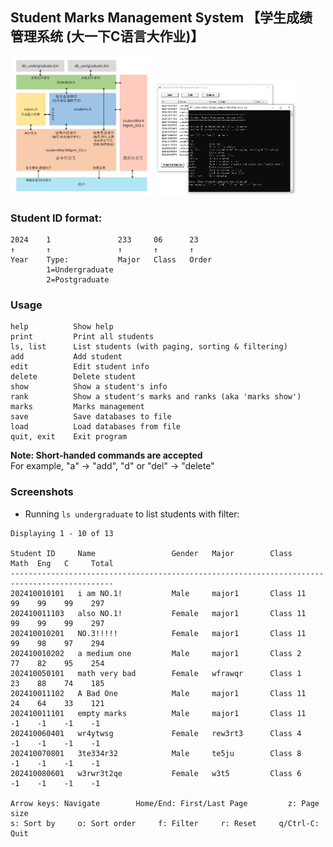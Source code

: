 ## Student Marks Management System 【学生成绩管理系统 (大一下C语言大作业)】

<img src="./structure.png" width="45%">
<img src="./run.png" width="45%">

### Student ID format:
```
2024    1               233     06      23
↑       ↑               ↑       ↑       ↑
Year    Type:           Major   Class   Order
        1=Undergraduate 
        2=Postgraduate  
```

### Usage
```
help          Show help
print         Print all students
ls, list      List students (with paging, sorting & filtering)
add           Add student
edit          Edit student info
delete        Delete student
show          Show a student's info
rank          Show a student's marks and ranks (aka 'marks show')
marks         Marks management
save          Save databases to file
load          Load databases from file
quit, exit    Exit program
```

**Note: Short-handed commands are accepted**  
For example, "a" -> "add", "d" or "del" -> "delete"


### Screenshots

- Running `ls undergraduate` to list students with filter:

```
Displaying 1 - 10 of 13

Student ID     Name                 Gender   Major        Class       Math  Eng   C     Total
---------------------------------------------------------------------------------------------
202410010101   i am NO.1!           Male     major1       Class 11    99    99    99    297
202410011103   also NO.1!           Female   major1       Class 11    99    99    99    297
202410010201   NO.3!!!!!            Female   major1       Class 11    99    98    97    294
202410010202   a medium one         Male     major1       Class 2     77    82    95    254
202410050101   math very bad        Female   wfrawqr      Class 1     23    88    74    185
202410011102   A Bad One            Male     major1       Class 11    24    64    33    121
202410011101   empty marks          Male     major1       Class 11    -1    -1    -1    -1
202410060401   wr4ytwsg             Female   rew3rt3      Class 4     -1    -1    -1    -1
202410070801   3te334r32            Male     te5ju        Class 8     -1    -1    -1    -1
202410080601   w3rwr3t2qe           Female   w3t5         Class 6     -1    -1    -1    -1

Arrow keys: Navigate        Home/End: First/Last Page         z: Page size
s: Sort by     o: Sort order     f: Filter     r: Reset     q/Ctrl-C: Quit
```
